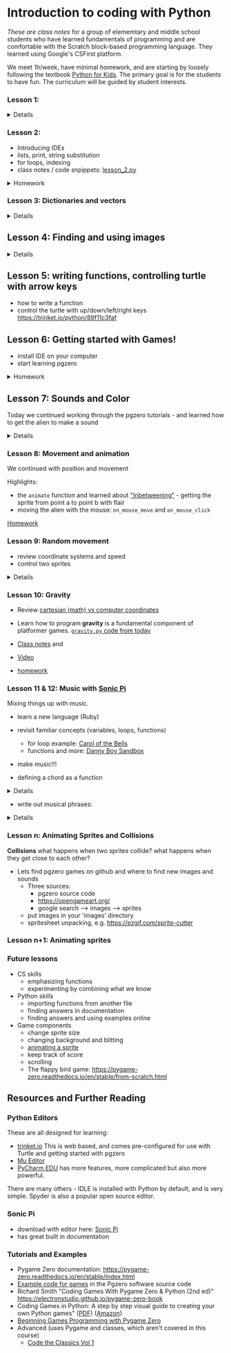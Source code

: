 # Introduction to coding with Python

_These are class notes_ for a group of elememtary and middle school students who have learned fundamentals of programming and are comfortable with the Scratch block-based programming language. They learned using Google's CSFirst platform.

We meet 1h/week, have minimal homework, and are starting by loosely following the textbook [Python for Kids](https://www.amazon.com/Python-Kids-Playful-Introduction-Programming/dp/1593274076). The primary goal is for the students to have fun. The curriculum will be guided by student interests.

### Lesson 1: 

<details>
  <summary>Details</summary>

- From Scratch to Python
- Introduction to the Python console
- Operators +,-,*,/,>,<
- Numbers and Strings
- Variables  
- Lists
- Subsetting lists

**class notes / code snpippets:** [lesson_1.py](https://github.com/dlebauer/intro-python/blob/master/lesson_1.py)

**Homework:** Use variables and operators to solve one of your homework problems
</details>


### Lesson 2: 

* Introducing IDEs
* lists, print, string substitution
* for loops, indexing
* class notes / code snpippets: [lesson_2.py](https://github.com/dlebauer/intro-python/blob/master/lesson_2.py)

<details>
  <summary>Homework</summary>

- Use a list, a for loop, and operators to solve the following:

On Monday you find a goose that lays diamond eggs. It lays the first egg that day, and you take it to a jewelery store. The owner says it is worth 3 million dollars! On Tuesday you find out that it lays one egg per day. Write a for loop program that tells you how much many diamonds you will have on Tuesday, Wednesday, Thursday, and Friday and how much they will be worth. Specifically, write a loop that prints the following output:

```python
On Tuesday you have 2 eggs worth 3 million dollars
On Wednesday you have 2 eggs worth 6 million dollars
On Thursday you have 3 eggs worth 9 million dollars
On Friday you have 4 eggs worth 12 million dollars
```

Hint: see the [lesson 2 notes](https://github.com/dlebauer/intro-python/blob/master/lesson_2.py)

</details>

### Lesson 3: Dictionaries and vectors

<details>
  <summary>Details</summary>

- review homework
  - solve homework w/ dictionaries
  - create vectors eggs and value
  - plot eggs vs value
- draw pictures with turtles

</details>

## Lesson 4: Finding and using images

<details>
  <summary>Details</summary>

- control the screen size
- images: 
   - find and download using google image search
   - create and export using google drawings
   - import into trinket
- add background image and change turtle image https://trinket.io/python/041c755b35

</details>

## Lesson 5: writing functions, controlling turtle with arrow keys
- how to write a function
- control the turtle with up/down/left/right keys https://trinket.io/python/89f11c3faf


## Lesson 6: Getting started with Games!

- install IDE on your computer
- start learning pgzero

<details>
  <summary>Homework</summary>

Homework

- Create a new project in PyCharm or Spyder 
- save this image in a folder named 'images/' https://pygame-zero.readthedocs.io/en/stable/_images/alien.png
- cut and paste this into your file named main.py :  https://raw.githubusercontent.com/dlebauer/intro-python/master/lesson_6_alien_run.py
- Run the game. Try to click on the alien and see what happens.

Answer the following questions:
  1. what does += mean?
  2. how does the alien get from the left side to the right side?
  3. how does the alien get back from the right side to the left side?
  4. how can you make the alien say 'Eek!'?
</details>

## Lesson 7: Sounds and Color

Today we continued working through the pgzero tutorials - and learned how to get the alien to make a sound 

<details>
  <summary>Details</summary>

Here is the code from the end of today's lesson that includes the sound response, red background, and following functionality: https://github.com/dlebauer/intro-python/blob/master/lesson_7_alien_eep.py 

Answers to questions in todays class:

1. What is that IDE some students were using that looked so much easier to use than PyCharm or Spyder?
  - I just learned about this last week - it is called 'Mu' and it is designed specifically to make it easier to learn (by hiding all of the fancy stuff that PyCharm and Spyder offer). It is pre-configured for learning with pgzero!!!
  - You can download it from https://codewith.mu/
2. How to change the background color?
  - add `screen.fill((255, 87, 51))` to turn the background red
  - The three numbers `(255, 87, 51)` refer to the red, green, and blue content on a scale of 0-255. 
     - You can find the three numbers required for any particular by googling "color picker" https://www.google.com/search?q=color+picker

3. How to have the alien chase the mouse?
   - Add `animate(alien, pos = pos, duration = 1, tween = 'bounce_end')` to the function `on_mouse_down`, e.g.:
   
```python
def on_mouse_down(pos):
    alien.angle = alien.angle_to(pos)
    animate(alien, pos = pos, duration = 1, tween = 'bounce_end')
    if alien.collidepoint(pos):
        set_alien_hurt()
    else:
        print("You missed me!")
```   

This will make the alien go to wherever you clicked. If you want the alien to always follow the mouse, you can add this function:

```
def on_mouse_move(pos):
    alien.angle = alien.angle_to(pos)
    animate(alien, pos = pos, duration = 1, tween = 'bounce_end')
```
</details>

### Lesson 8: Movement and animation

We continued with position and movement

Highlights:

* the `animate` function and learned about ["Inbetweening"](https://en.wikipedia.org/wiki/Inbetweening) - getting the sprite from point a to point b with flair
* moving the alien with the mouse: `on_mouse_move` and `on_mouse_click`

[Homework](https://github.com/dlebauer/intro-python/blob/master/lesson_8_homework.md)

### Lesson 9: Random movement

* review coordinate systems and speed
* control two sprites

<details>
  <summary>Details</summary>

* [Video](https://youtu.be/GrgXd7f-tfM)
* reviewed coordinates and speed
  * [background on cartesian and computer coordinate systems](https://fcs-cs.github.io/cs1-2018/modules/01-introduction/computer-coordinates/)
* control alien1 with arrows and alien2 with wasd keys
* Used of functions to separate control of aliens 1 and 2
  * [this code shows the first `update2` function](https://github.com/dlebauer/intro-python/blob/master/lesson_9_two_aliens.py)
* randomization
  * return alien to a random position on the left
  * randomize alien speed in X and Y
  * generate random colors
  * [here is the code!](https://github.com/dlebauer/intro-python/blob/master/lesson_9_random_position.py)

</details>



### Lesson 10: Gravity


* Review  [cartesian (math) vs computer coordinates](https://fcs-cs.github.io/cs1-2018/modules/01-introduction/computer-coordinates/)
* Learn how to program **gravity** is a fundamental component of platformer games. [`gravity.py` code from today](https://github.com/dlebauer/intro-python/blob/master/lesson_10_gravity.py)

* [Class notes](https://github.com/dlebauer/intro-python/blob/master/lesson_10_gravity.md) and 
* [Video](https://youtu.be/_n2BhygIrcs) 
* [homework](https://github.com/dlebauer/intro-python/blob/master/lesson_10_gravity.md#lesson-10-homework)


### Lesson 11 & 12: Music with [Sonic Pi](https://sonic-pi.net/)

Mixing things up with music. 
- learn a new language (Ruby)
- revisit familiar concepts (variables, loops, functions)
  - for loop example: [Carol of the Bells](https://github.com/dlebauer/intro-python/blob/master/lesson_12_carol_of_the_bells.rb)
  - functions and more: [Danny Boy Sandbox](https://github.com/dlebauer/intro-python/blob/master/lesson_12_danny_boy.rb)
- make music!!!


- defining a chord as a function 
<details>
  <summary>Details</summary>

 (note: Sonic Pi has a `chord` function, e.g. `play chord(:E3, :minor)` but here we are defining an ad-hoc chord)
```rb
# lets make a chord
define :dada do
  play :d3
  play :a3
  play :d2
  play :a2
  sleep 1
end

3.times do
  dada
end
```
</details>

- write out musical phrases:
<details>
  <summary>Details</summary>

Lets implement the first four notes from Danny Boy:

![Danny boy intro](images/oh_danny_boy.jpeg)

Here we will use the `play_pattern_timed` function

```rb
play_pattern_timed [:fs4, :g4, :a4, :b4],
    [0.5, 0.5, 0.5, 1.5]
```

Make it easier with variables to define the type (length) of the notes. Here we have three eighth (e) notes and one dotted quarter (dq)

```rb
e = 0.5
dq = 1.5
play_pattern_timed [:fs4, :g4, :a4, :b4],
    [e, e, e, dq]
```

See more in the [Danny Boy Sandbox](https://github.com/dlebauer/intro-python/blob/master/lesson_12_danny_boy.rb)

</details>

### Lesson n: Animating Sprites and Collisions


**Collisions** what happens when two sprites collide? what happens when they get close to each other?
* Lets find pgzero games on github and where to find new images and sounds
  * Three sources:
    * pgzero source code
    * https://opengameart.org/
    * google search --> images --> sprites 
  * put images in your 'images' directory
  * spritesheet unpacking, e.g. https://ezgif.com/sprite-cutter

### Lesson n+1: Animating sprites

### Future lessons

* CS skills
  * emphasizing functions
  * experimenting by combining what we know
* Python skills
  * importing functions from another file
  * finding answers in documentation
  * finding answers and using examples online
* Game components
  * change sprite size
  * changing background and blitting
  * [animating a sprite](http://www.penguintutor.com/projects/docs/pgzero-game-worksheet.pdf)
  * keep track of score
  * scrolling
  * The flappy bird game: https://pygame-zero.readthedocs.io/en/stable/from-scratch.html

## Resources and Further Reading 

### Python Editors

These are all designed for learning: 

* [trinket.io](https://trinket.io) This is web based, and comes pre-configured for use with Turtle and getting started with pgzero
* [Mu Editor](https://codewith.mu/en/download) 
* [PyCharm EDU](https://www.jetbrains.com/pycharm-edu/) has more features, more complicated but also more powerful.

There are many others - IDLE is installed with Python by default, and is very simple. Spyder is also a popular open source editor.

### Sonic Pi

* download with editor here: [Sonic Pi](https://sonic-pi.net/)
* has great built in documentation

### Tutorials and Examples

* Pygame Zero documentation: https://pygame-zero.readthedocs.io/en/stable/index.html
* [Example code for games](https://github.com/lordmauve/pgzero/tree/master/examples) in the Pgzero software source code
* Richard Smith "Coding Games With Pygame Zero & Python (2nd ed)" https://electronstudio.github.io/pygame-zero-book
* Coding Games in Python: A step by step visual guide to creating your own Python games" ([PDF](http://dl.booktolearn.com/ebooks2/computer/python/9781465473615_Coding_Games_in_Python_e382.pdf)) ([Amazon](https://www.amazon.com/Coding-Games-Python-DK/dp/1465473610))
* [Beginning Games Programming with Pygame Zero](http://www.penguintutor.com/projects/docs/pgzero-game-worksheet.pdf)
* Advanced (uses Pygame and classes, which aren't covered in this course)
  * [Code the Classics Vol 1](https://www.mclibre.org/descargar/docs/revistas/wireframe-books/wireframe-books-code-the-classics-en-201912.pdf)
